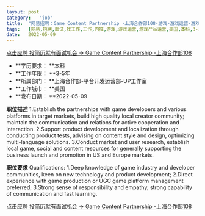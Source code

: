 ```yaml
---
layout:	post
category:	"job"
title:	"网易招聘：Game Content Partnership -上海合作部108-游戏-游戏运营-游戏产品运营-美国本科3-5年"
tags:	[网易,招聘,面试,找工作,工作,内推,游戏,游戏运营,游戏产品运营,美国,本科,3-5年]
date:	2022-05-09
---
```


[点击应聘 投简历就有面试机会 -> Game Content Partnership -上海合作部108](http://mobile.bole.netease.com/bole/boleDetail?id=40120&employeeId=346f03c3cda5f04c&key=all)



- **学历要求： **本科
- **工作年限： **3-5年
- **所属部门： **上海合作部-平台开发运营部-UP工作室
- **工作城市： **美国
- **发布日期： **2022-05-09



**职位描述**
1.Establish the partnerships with game developers and various platforms in target markets, build high quality local creator community; maintain the communication and relations for active cooperation and interaction.
2.Support product development and localization through conducting product tests, advising on content style and design, optimizing multi-language solutions.
3.Conduct market and user research, establish local game, social and content resources for generally supporting the business launch and promotion in US and Europe markets.




**职位要求**
Qualifications:
1.Deep knowledge of game industry and developer communities, keen on new technology and product development;
2.Direct experience with game production or UGC game platform management preferred;
3.Strong sense of responsibility and empathy, strong capability of communication and fast learning.



[点击应聘 投简历就有面试机会 -> Game Content Partnership -上海合作部108](http://mobile.bole.netease.com/bole/boleDetail?id=40120&employeeId=346f03c3cda5f04c&key=all)